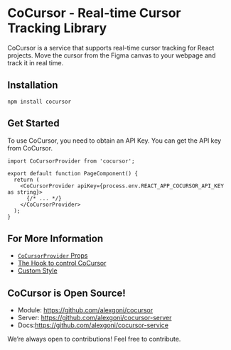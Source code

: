 # CoCursor - Real-time Cursor Tracking Library

CoCursor is a service that supports real-time cursor tracking for React projects. Move the cursor from the Figma canvas to your webpage and track it in real time.

## Installation

```
npm install cocursor
```

## Get Started

To use CoCursor, you need to obtain an API Key. You can get the API key from CoCursor.

```tsx
import CoCursorProvider from 'cocursor';

export default function PageComponent() {
  return (
    <CoCursorProvider apiKey={process.env.REACT_APP_COCURSOR_API_KEY as string}>
      {/* ... */}
    </CoCursorProvider>
  );
}
```

## For More Information

- [`CoCursorProvider` Props](https://cocursor.vercel.app/docs/CoCursorProvider)
- [The Hook to control CoCursor](https://cocursor.vercel.app/docs/useCoCursor)
- [Custom Style](https://cocursor.vercel.app/docs/custom-style)

## CoCursor is Open Source!

- Module: https://github.com/alexgoni/cocursor
- Server: https://github.com/alexgoni/cocursor-server
- Docs:https://github.com/alexgoni/cocursor-service

We’re always open to contributions! Feel free to contribute.
